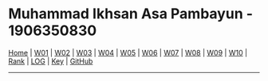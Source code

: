 # Muhammad Ikhsan Asa Pambayun - 1906350830

[Home](https://ikhsanpambayun.github.io/os211/) |
[W01](W01/) |
[W02](W02/) |
[W03](W03/) |
[W04](W04/) |
[W05](W05/) |
[W06](W06/) |
[W07]() |
[W08]() |
[W09]() |
[W10]() |
[Rank](TXT/myrank.txt) |
[LOG](TXT/mylog.txt) | 
[Key](TXT/mypubkey.txt) |
[GitHub](https://github.com/ikhsanpambayun/os211)
<br>
<hr>

